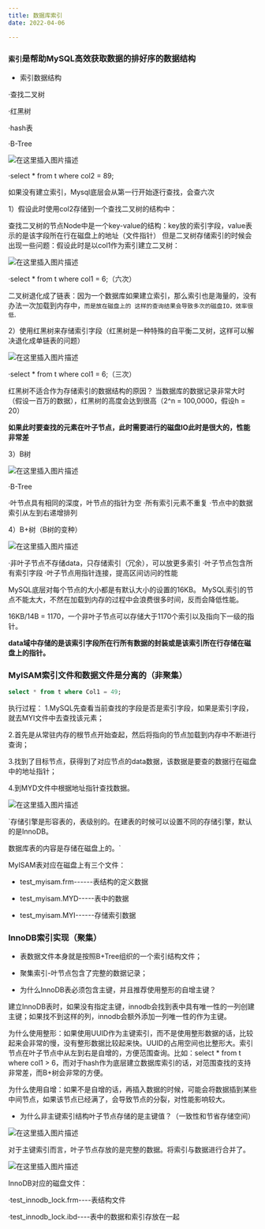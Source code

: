 ```yaml
---
title: 数据库索引
date: 2022-04-06

---
```


### `索引`是帮助MySQL高效获取数据的排好序的数据结构

* 索引数据结构

·查找二叉树

·红黑树

·hash表

·B-Tree

![在这里插入图片描述](https://img-blog.csdnimg.cn/0d414281e6c04a019030280b5e227925.png)

·select * from t where col2 = 89;

如果没有建立索引，Mysql底层会从第一行开始逐行查找，会查六次

1）假设此时使用col2存储到一个查找二叉树的结构中：

查找二叉树的节点Node中是一个key-value的结构：key放的索引字段，value表示的是该字段所在行在磁盘上的地址（文件指针）
但是二叉树存储索引的时候会出现一些问题：假设此时是以col1作为索引建立二叉树：

![在这里插入图片描述](https://img-blog.csdnimg.cn/f0a7e1adc0c1446cb174dff34dc22904.png)

·select * from t where col1 = 6;（六次）

二叉树退化成了链表：因为一个数据库如果建立索引，那么索引也是海量的，没有办法一次加载到内存中，`而是放在磁盘上的
这样的查询结果会导致多次的磁盘IO，效率很低`.

2）使用红黑树来存储索引字段（红黑树是一种特殊的自平衡二叉树，这样可以解决退化成单链表的问题）

![在这里插入图片描述](https://img-blog.csdnimg.cn/ea4ae7e91672429c9618dac34e29d55f.png)

·select * from t where col1 = 6;（三次）

红黑树不适合作为存储索引的数据结构的原因？
当数据库的数据记录非常大时（假设一百万的数据），红黑树的高度会达到很高（2^n = 100,0000，假设h = 20）

**如果此时要查找的元素在叶子节点，此时需要进行的磁盘IO此时是很大的，性能非常差**

3）B树

![在这里插入图片描述](https://img-blog.csdnimg.cn/62325d84e8fd45b2aa720cd1b7a1afa0.png)

·B-Tree

·叶节点具有相同的深度，叶节点的指针为空
·所有索引元素不重复
·节点中的数据索引从左到右递增排列

4）B+树（B树的变种）

![在这里插入图片描述](https://img-blog.csdnimg.cn/d52c0672b31e4bdf8fe67eb8d1a52b7c.png)

·非叶子节点不存储data，只存储索引（冗余），可以放更多索引
·叶子节点包含所有索引字段
·叶子节点用指针连接，提高区间访问的性能

MySQL底层对每个节点的大小都是有默认大小的设置的16KB。
MySQL索引的节点不能太大，不然在加载到内存的过程中会浪费很多时间，反而会降低性能。

16KB/14B = 1170，一个非叶子节点可以存储大于1170个索引以及指向下一级的指针。

**data域中存储的是该索引字段所在行所有数据的封装或是该索引所在行存储在磁盘上的指针。**

### MyISAM索引文件和数据文件是分离的（非聚集）

```sql
select * from t where Col1 = 49;
```

执行过程：
1.MySQL先查看当前查找的字段是否是索引字段，如果是索引字段，就去MYI文件中去查找该元素；

2.首先是从常驻内存的根节点开始查起，然后将指向的节点加载到内存中不断进行查询；

3.找到了目标节点，获得到了对应节点的data数据，该数据是要查的数据行在磁盘中的地址指针；

4.到MYD文件中根据地址指针查找数据。

![在这里插入图片描述](https://img-blog.csdnimg.cn/93a6df81aba94c0ba195dc1878e10339.png)

`存储引擎是形容表的，表级别的。在建表的时候可以设置不同的存储引擎，默认的是InnoDB。

数据库表的内容是存储在磁盘上的。`

MyISAM表对应在磁盘上有三个文件：

* test_myisam.frm------表结构的定义数据

* test_myisam.MYD-----表中的数据

* test_myisam.MYI------存储索引数据

### InnoDB索引实现（聚集）

* 表数据文件本身就是按照B+Tree组织的一个索引结构文件；

* 聚集索引-叶节点包含了完整的数据记录；

* 为什么InnoDB表必须包含主键，并且推荐使用整形的自增主键？

建立InnoDB表时，如果没有指定主键，innodb会找到表中具有唯一性的一列创建主键；如果找不到这样的列，innodb会额外添加一列唯一性的作为主键。

为什么使用整形：如果使用UUID作为主键索引，而不是使用整形数据的话，比较起来会非常的慢，没有整形数据比较起来快。UUID的占用空间也比整形大。索引节点在叶子节点中从左到右是自增的，方便范围查询。比如：select * from t where col1 > 6，而对于hash作为底层建立数据库索引的话，对范围查找的支持非常差，而B+树会非常的方便。

为什么使用自增：如果不是自增的话，再插入数据的时候，可能会将数据插到某些中间节点，如果该节点已经满了，会导致节点的分裂，对性能影响较大。

* 为什么非主键索引结构叶子节点存储的是主键值？（一致性和节省存储空间）

![在这里插入图片描述](https://img-blog.csdnimg.cn/dd889ab4480b40299a44c9643ef17ba5.png)

对于主键索引而言，叶子节点存放的是完整的数据。将索引与数据进行合并了。

![在这里插入图片描述](https://img-blog.csdnimg.cn/25095a2171494c03af705ade1010c4a5.png)

InnoDB对应的磁盘文件：

·test_innodb_lock.frm----表结构文件

·test_innodb_lock.ibd----表中的数据和索引存放在一起



